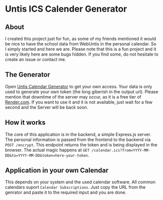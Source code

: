 # Untis ICS Calender Generator

## About

I created this project just for fun, as some of my friends mentioned it would be nice to have the school data from WebUntis in the personal calendar. So I simply started and here we are. Please note that this is a fun project and it is very likely here are some bugs hidden. If you find some, do not hesitate to create an issue or contact me.

## The Generator

Open [Untis Calendar Generator](https://untis-ics-server.onrender.com) to get your own access. Your data is only used to generate your own token (the long giberish in the output url). Please mention that downtime of the server may occur, as it is a free tier of [Render.com](https://render.com). If you want to use it and it is not available, just wait for a few second and the Server will be back soon.

## How it works

The core of this application is in the backend, a simple Express.js server. The personal information is passed from the frontend to the backend via `POST /encrypt`. This endpoint returns the token and is being displayed in the browser. The actual magic happens at `GET /calendar.ics?from=YYYY-MM-DD&to=YYYY-MM-DD&token=here-your-token`.

## Application in your own Calendar

This depends on your system and the used calendar software. All common calendars suport `Calendar Subscriptions`. Just copy the URL from the genrator and paste it to the required input and you are done.